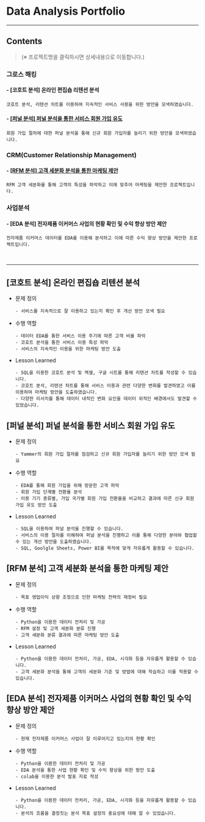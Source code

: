 # **Data Analysis Portfolio**
- - -
## **Contents**
> (※ 프로젝트명을 클릭하시면 상세내용으로 이동합니다.)
### **그로스 해킹**
#### - \[코호트 분석\] 온라인 편집숍 리텐션 분석
```코호트 분석, 리텐션 차트를 이용하여 지속적인 서비스 사용을 위한 방안을 모색하였습니다.```
#### - [\[퍼널 분석\] 퍼널 분석을 통한 서비스 회원 가입 유도](https://github.com/videpurple/portfolio/tree/main/%ED%8D%BC%EB%84%90%EB%B6%84%EC%84%9D)
```회원 가입 절차에 대한 퍼널 분석을 통해 신규 회원 가입자를 늘리기 위한 방안을 모색하였습니다.```
### **CRM(Customer Relationship Management)**
#### - [\[RFM 분석\] 고객 세분화 분석을 통한 마케팅 제안](https://github.com/videpurple/portfolio/tree/main/RFM%EB%B6%84%EC%84%9D#%EA%B3%A0%EA%B0%9D-%EC%84%B8%EB%B6%84%ED%99%94-%EB%B6%84%EC%84%9D%EC%9D%84-%ED%86%B5%ED%95%9C-%EB%A7%88%EC%BC%80%ED%8C%85-%EC%A0%9C%EC%95%88)
```RFM 고객 세분화를 통해 고객의 특성을 파악하고 이에 맞추어 마케팅을 제안한 프로젝트입니다.```
### **사업분석**
#### - \[EDA 분석\] 전자제품 이커머스 사업의 현황 확인 및 수익 향상 방안 제안
```전자제품 이커머스 데이터를 EDA를 이용해 분석하고 이에 따른 수익 향상 방안을 제안한 프로젝트입니다.```

<br>

---

## \[코호트 분석\] 온라인 편집숍 리텐션 분석
- 문제 정의

  ```
  - 서비스를 지속적으로 잘 이용하고 있는지 확인 후 개선 방안 모색 필요
  ```
- 수행 역할
  ```
  - 데이터 EDA를 통한 서비스 이용 주기에 따른 고객 비율 파악
  - 코호트 분석을 통한 서비스 이용 특성 파악
  - 서비스의 지속적인 이용을 위한 마케팅 방안 도출
  ```
- Lesson Learned
  ```
  - SQL을 이용한 코호트 분석 및 엑셀, 구글 시트를 통해 리텐션 차트를 작성할 수 있습니다.
  - 코호트 분석, 리텐션 차트를 통해 서비스 이용과 관련 다양한 변화를 발견하였고 이를 이용하여 마케팅 방안을 도출하였습니다.
  - 다양한 리서치를 통해 데이터 내적인 변화 요인을 데이터 외적인 배경에서도 발견할 수 있었습니다.
  ```


## \[퍼널 분석\] 퍼널 분석을 통한 서비스 회원 가입 유도
- 문제 정의

  ```
  - Yammer의 회원 가입 절차를 점검하고 신규 회원 가입자를 늘리기 위한 방안 모색 필요
  ```
- 수행 역할
  ```
  - EDA를 통해 회원 가입을 위해 방문한 고객 파악
  - 회원 가입 단계별 전환율 분석
  - 이용 기기 종류별, 가입 국가별 회원 가입 전환율을 비교하고 결과에 따른 신규 회원 가입 유도 방안 도출
  ```
- Lesson Learned
  ```
  - SQL을 이용하여 퍼널 분석을 진행할 수 있습니다.
  - 서비스의 이용 절차를 이해하여 퍼널 분석을 진행하고 이를 통해 다양한 분야와 협업할 수 있는 개선 방안을 도출하였습니다.
  - SQL, Goolgle Sheets, Power BI를 목적에 맞게 자유롭게 활용할 수 있습니다.
  ```

## \[RFM 분석\] 고객 세분화 분석을 통한 마케팅 제안
- 문제 정의

  ```
  - 목표 영업이익 상향 조정으로 인한 마케팅 전략의 재정비 필요
  ```
- 수행 역할
  ```
  - Python을 이용한 데이터 전처리 및 가공
  - RFM 설정 및 고객 세분화 분류 진행
  - 고객 세분화 분류 결과에 따른 마케팅 방안 도출
  ```
- Lesson Learned
  ```
  - Python을 이용한 데이터 전처리, 가공, EDA, 시각화 등을 자유롭게 활용할 수 있습니다.
  - 고객 세분화 분석을 통해 고객의 세분화 기준 및 방법에 대해 학습하고 이를 적용할 수 있습니다.
  ```

## \[EDA 분석\] 전자제품 이커머스 사업의 현황 확인 및 수익 향상 방안 제안
- 문제 정의

  ```
  - 현재 전자제품 이커머스 사업이 잘 이루어지고 있는지의 현황 확인
  ```
- 수행 역할
  ```
  - Python을 이용한 데이터 전처리 및 가공
  - EDA 분석을 통한 사업 현황 확인 및 수익 향상을 위한 방안 도출
  - colab을 이용한 분석 발표 자료 작성
  ```
- Lesson Learned
  ```
  - Python을 이용한 데이터 전처리, 가공, EDA, 시각화 등을 자유롭게 활용할 수 있습니다.
  - 분석의 흐름을 결정짓는 분석 목표 설정의 중요성에 대해 알 수 있었습니다.
  ```



